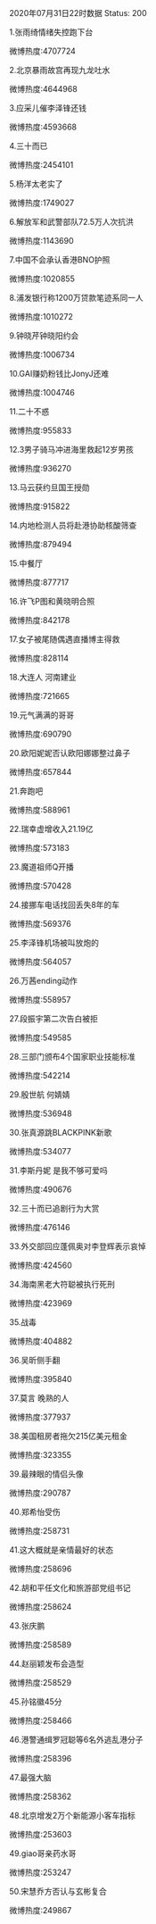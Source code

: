 2020年07月31日22时数据
Status: 200

1.张雨绮情绪失控跑下台

微博热度:4707724

2.北京暴雨故宫再现九龙吐水

微博热度:4644968

3.应采儿催李泽锋还钱

微博热度:4593668

4.三十而已

微博热度:2454101

5.杨洋太老实了

微博热度:1749027

6.解放军和武警部队72.5万人次抗洪

微博热度:1143690

7.中国不会承认香港BNO护照

微博热度:1020855

8.浦发银行称1200万贷款笔迹系同一人

微博热度:1010272

9.钟晓芹钟晓阳约会

微博热度:1006734

10.GAI赚奶粉钱比JonyJ还难

微博热度:1004746

11.二十不惑

微博热度:955833

12.3男子骑马冲进海里救起12岁男孩

微博热度:936270

13.马云获约旦国王授勋

微博热度:915822

14.内地检测人员将赴港协助核酸筛查

微博热度:879494

15.中餐厅

微博热度:877717

16.许飞P图和黄晓明合照

微博热度:842178

17.女子被尾随偶遇直播博主得救

微博热度:828114

18.大连人 河南建业

微博热度:721665

19.元气满满的哥哥

微博热度:690790

20.欧阳妮妮否认欧阳娜娜整过鼻子

微博热度:657844

21.奔跑吧

微博热度:588961

22.瑞幸虚增收入21.19亿

微博热度:573183

23.魔道祖师Q开播

微博热度:570428

24.接挪车电话找回丢失8年的车

微博热度:569376

25.李泽锋机场被叫放炮的

微博热度:564057

26.万茜ending动作

微博热度:558957

27.段振宇第二次告白被拒

微博热度:549585

28.三部门颁布4个国家职业技能标准

微博热度:542214

29.殷世航 何婧婧

微博热度:536948

30.张真源跳BLACKPINK新歌

微博热度:534077

31.李斯丹妮 是我不够可爱吗

微博热度:490676

32.三十而已追剧行为大赏

微博热度:476146

33.外交部回应蓬佩奥对李登辉表示哀悼

微博热度:424560

34.海南黑老大符聪被执行死刑

微博热度:423969

35.战毒

微博热度:404882

36.吴昕侧手翻

微博热度:395840

37.莫言 晚熟的人

微博热度:377937

38.美国租房者拖欠215亿美元租金

微博热度:323355

39.最辣眼的情侣头像

微博热度:290787

40.郑希怡受伤

微博热度:258731

41.这大概就是亲情最好的状态

微博热度:258696

42.胡和平任文化和旅游部党组书记

微博热度:258624

43.张庆鹏

微博热度:258589

44.赵丽颖发布会造型

微博热度:258529

45.孙铭徽45分

微博热度:258466

46.港警通缉罗冠聪等6名外逃乱港分子

微博热度:258396

47.最强大脑

微博热度:258362

48.北京增发2万个新能源小客车指标

微博热度:253603

49.giao哥亲药水哥

微博热度:253247

50.宋慧乔方否认与玄彬复合

微博热度:249867

